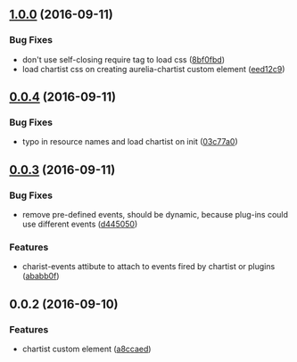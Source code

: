 <a name="1.0.0"></a>
## [1.0.0](https://github.com/eriklieben/aurelia-chartist/compare/v0.0.4...v1,0.0) (2016-09-11)


### Bug Fixes

* don't use self-closing require tag to load css ([8bf0fbd](https://github.com/eriklieben/aurelia-chartist/commit/8bf0fbd))
* load chartist css on creating aurelia-chartist custom element ([eed12c9](https://github.com/eriklieben/aurelia-chartist/commit/eed12c9))



<a name="0.0.4"></a>
## [0.0.4](https://github.com/eriklieben/aurelia-chartist/compare/v0.0.3...v0.0.4) (2016-09-11)


### Bug Fixes

* typo in resource names and load chartist on init ([03c77a0](https://github.com/eriklieben/aurelia-chartist/commit/03c77a0))



<a name="0.0.3"></a>
## [0.0.3](https://github.com/eriklieben/aurelia-chartist/compare/v0.0.2...v0.0.3) (2016-09-11)


### Bug Fixes

* remove pre-defined events, should be dynamic, because plug-ins could use different events ([d445050](https://github.com/eriklieben/aurelia-chartist/commit/d445050))


### Features

* charist-events attibute to attach to events fired by chartist or plugins ([ababb0f](https://github.com/eriklieben/aurelia-chartist/commit/ababb0f))



<a name="0.0.2"></a>
## 0.0.2 (2016-09-10)


### Features

* chartist custom element ([a8ccaed](https://github.com/eriklieben/aurelia-chartist/commit/a8ccaed))



